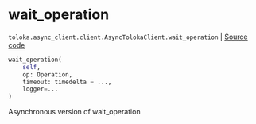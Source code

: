 # wait_operation
`toloka.async_client.client.AsyncTolokaClient.wait_operation` | [Source code](https://github.com/Toloka/toloka-kit/blob/v0.1.24/src/async_client/client.py#L35)

```python
wait_operation(
    self,
    op: Operation,
    timeout: timedelta = ...,
    logger=...
)
```

Asynchronous version of wait_operation

